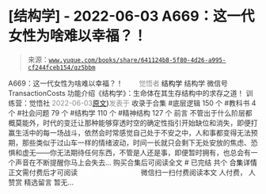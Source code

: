 # [结构学] - 2022-06-03 A669：这一代女性为啥难以幸福？！

> 来源：[`www.yuque.com/books/share/641124b8-5f80-4d26-a995-cf244fceb154/qz5bbm`](https://www.yuque.com/books/share/641124b8-5f80-4d26-a995-cf244fceb154/qz5bbm)

<ne-p id="520f42f3293818f927861ebbd5b15da4_p_0" data-lake-id="520f42f3293818f927861ebbd5b15da4_p_0"><ne-text id="u808e6b7d" style="color: rgb(51, 51, 51);">A669：这一代女性为啥难以幸福？！</ne-text></ne-p> <ne-p id="18d62efa395781cc39aa3bf3db88fbe6" data-lake-id="18d62efa395781cc39aa3bf3db88fbe6"><ne-text id="u6eea1be9" ne-fontsize="12" style="color: rgb(255, 255, 255);">原创</ne-text><ne-text id="u70fc2775" style="color: rgb(140, 140, 140);">觉悟者</ne-text> <ne-text id="u9baaaacf" ne-fontsize="14">结构学</ne-text></ne-p> <ne-p id="30093e05ec0a8c3ec8628b664170ed9c" data-lake-id="30093e05ec0a8c3ec8628b664170ed9c"><ne-text id="u56d4d510" ne-fontsize="14" ne-bold="true" style="color: rgb(51, 51, 51);">结构学</ne-text></ne-p> <ne-p id="c01a9debd80a26c47624594ac1237716" data-lake-id="c01a9debd80a26c47624594ac1237716"><ne-text id="u291b3732" ne-fontsize="14" style="color: rgb(51, 51, 51);">微信号</ne-text><ne-text id="u04c785ac" ne-fontsize="14" style="color: rgb(51, 51, 51);">TransactionCosts</ne-text></ne-p> <ne-p id="231ac9b540b1e1ab36e7d81f3b0caf0a" data-lake-id="231ac9b540b1e1ab36e7d81f3b0caf0a"><ne-text id="uc695e8cf" ne-fontsize="14" style="color: rgb(51, 51, 51);">功能介绍</ne-text><ne-text id="u31ae9352" ne-fontsize="14" style="color: rgb(51, 51, 51);">《结构学》：生命体在其生存结构中的求存之道！ 训练营：觉悟社</ne-text></ne-p> <ne-p id="603fe6c0a00c45c6832be3bea050b604" data-lake-id="603fe6c0a00c45c6832be3bea050b604"><ne-text id="ue0c2f6b4" style="color: rgb(140, 140, 140);">2022-06-03</ne-text>[<ne-text id="ueb60f800" ne-fontsize="14">原文</ne-text>](https://mp.weixin.qq.com/s?__biz=MzIzMDYwOTM0Mg==&mid=2247487272&idx=1&sn=19eaf2646ba6345de23e1f744bfcd620&chksm=e8b197f9dfc61eefde9a21b7a844d83b75cc669759e833ab0e278deaeb0b38e04543607d127d#rd))<ne-text id="u7b5146f6" ne-fontsize="14" style="color: rgb(140, 140, 140);">发表于</ne-text></ne-p> <ne-p id="cd5eaedecb8564410ac7b891db1ab44a" data-lake-id="cd5eaedecb8564410ac7b891db1ab44a"><ne-text id="uaf7074cd" style="color: rgb(51, 51, 51);">收录于合集</ne-text></ne-p> <ne-p id="369c433e663e8546158de6ce53ca3a35" data-lake-id="369c433e663e8546158de6ce53ca3a35"><ne-text id="uc2374e80" style="color: rgb(51, 51, 51);">#底层逻辑 150 个</ne-text></ne-p> <ne-p id="cb3b509d16b3aa51632a673c7529523c" data-lake-id="cb3b509d16b3aa51632a673c7529523c"><ne-text id="uff54338b" style="color: rgb(51, 51, 51);">#教科书 4 个</ne-text></ne-p> <ne-p id="cda22eb018a2ade4cd217955258832c3" data-lake-id="cda22eb018a2ade4cd217955258832c3"><ne-text id="ua3021166" style="color: rgb(51, 51, 51);">#社会问题 79 个</ne-text></ne-p> <ne-p id="bf2b408ee92184dbba6faf0131f9cd40" data-lake-id="bf2b408ee92184dbba6faf0131f9cd40"><ne-text id="u1f3217d9" style="color: rgb(51, 51, 51);">#结构学 110 个</ne-text></ne-p> <ne-p id="817fb4d6cd835e035d1c970b20318881" data-lake-id="817fb4d6cd835e035d1c970b20318881"><ne-text id="u2c61cc08" style="color: rgb(51, 51, 51);">#精神结构 127 个</ne-text></ne-p> <ne-p id="6ab7883955af55c35a840607596de41c" data-lake-id="6ab7883955af55c35a840607596de41c"><ne-text id="u446822d1" style="color: rgb(51, 51, 51);">前言</ne-text></ne-p> <ne-p id="74f1acba6409890e19386ef8d4c72f4c" data-lake-id="74f1acba6409890e19386ef8d4c72f4c"><ne-text id="ue3d77e33" style="color: rgb(51, 51, 51);">不管出于什么阶层都概莫能外，时代的变迁让那种能够穿透时空的确定性指引开始缺位和消失，即便打赢生活中的每一场战斗，依然会时常感觉自己处于不安之中，人和事都变得无法预期，那些类似于过山车一样的情绪波动，时间一长就只会剩下无处安放的焦虑、恐惧和虚无——你无法期待任何东西，不管是人还是事，即便暂时拥有，也总会有一个声音在不断提醒你马上会失去…</ne-text></ne-p> <ne-p id="254dec73ad25127e36a4ee1fc5fd9d68" data-lake-id="254dec73ad25127e36a4ee1fc5fd9d68" ne-alignment="center"><ne-text id="ub6340986" style="color: rgb(51, 51, 51);">购买合集后可阅读全文</ne-text></ne-p> <ne-p id="5e65fe0cc805405c7fe8b62c1ae7a61a" data-lake-id="5e65fe0cc805405c7fe8b62c1ae7a61a" ne-alignment="center"><ne-text id="u2b3819f3" style="color: rgb(51, 51, 51);">#</ne-text></ne-p> <ne-p id="b68dc83a06e33892815b7124043dbf9b" data-lake-id="b68dc83a06e33892815b7124043dbf9b" ne-alignment="center"><ne-text id="u1e3cc554" style="color: rgb(51, 51, 51);">已完结 共个</ne-text></ne-p> <ne-p id="842293255306bffa97f66088de3fb268" data-lake-id="842293255306bffa97f66088de3fb268" ne-alignment="center"><ne-text id="u9606618a" ne-fontsize="16">合集详情</ne-text></ne-p> <ne-p id="1cdf4da60abe89ea18636612dffe1d1d" data-lake-id="1cdf4da60abe89ea18636612dffe1d1d" ne-alignment="center"><ne-text id="u7a29a59e" style="color: rgb(51, 51, 51);">正文需付费后才可阅读</ne-text></ne-p> <ne-p id="57419ac24a886be9e08d7b66d80ec9fe" data-lake-id="57419ac24a886be9e08d7b66d80ec9fe" ne-alignment="center"><ne-text id="u9b1b97ca" style="color: rgb(255, 255, 255);">加载中</ne-text></ne-p> <ne-p id="29a9f15507dcc77de2b6205ebd0273a7" data-lake-id="29a9f15507dcc77de2b6205ebd0273a7" ne-alignment="center"><ne-text id="u3e7b4585" style="color: rgb(255, 255, 255);"> 微信豆购买</ne-text></ne-p> <ne-p id="20438ce8825a15146774e87cc1a6221e" data-lake-id="20438ce8825a15146774e87cc1a6221e" ne-alignment="center"><ne-text id="u4979b319" style="color: rgb(51, 51, 51);">微信扫一扫付费阅读本文</ne-text></ne-p> <ne-p id="caef7f4f49019319058b0f13dd933882" data-lake-id="caef7f4f49019319058b0f13dd933882" ne-alignment="center"><ne-text id="u589bcbd8" ne-fontsize="13" style="color: rgb(51, 51, 51);">人付费， 人赞赏</ne-text></ne-p> <ne-h3 id="pjKVL" data-lake-id="pjKVL"><ne-heading-ext><ne-heading-anchor></ne-heading-anchor><ne-heading-fold></ne-heading-fold></ne-heading-ext><ne-heading-content><ne-text id="u0fc8ed13" ne-fontsize="16" style="color: rgb(51, 51, 51);">精选留言</ne-text></ne-heading-content></ne-h3> <ne-p id="f8f510de6c62ad2083edc3e9b81c86c9" data-lake-id="f8f510de6c62ad2083edc3e9b81c86c9"><ne-text id="u5b06e99a" style="color: rgb(51, 51, 51);">暂无...</ne-text></ne-p>